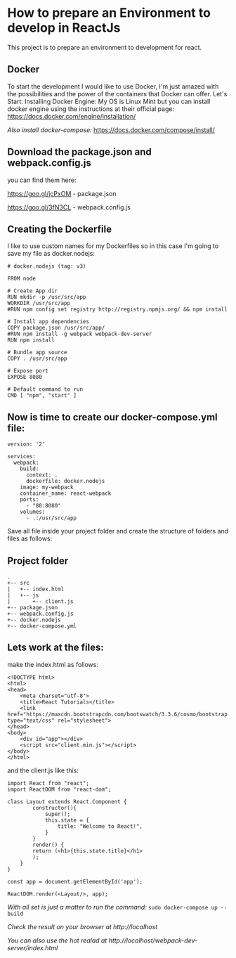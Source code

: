 How to prepare an Environment to develop in ReactJs
=====================================================
This project is to prepare an environment to development for react.

Docker
-------
To start the development I would like to use Docker, I'm just amazed with the possibilities and the power of the containers that Docker can offer.
Let's Start:
Installing Docker Engine: 
My OS is Linux Mint but you can install docker engine using the instructions at their official page:
https://docs.docker.com/engine/installation/

*Also install docker-compose:*
https://docs.docker.com/compose/install/

Download the package.json and webpack.config.js
------------------------------------------------
you can find them here:

https://goo.gl/jcPxOM - package.json

https://goo.gl/3fN3CL - webpack.config.js

Creating the Dockerfile
---------------------------
I like to use custom names for my Dockerfiles so in this case I'm going to save my file as docker.nodejs:
```
# docker.nodejs (tag: v3)

FROM node

# Create App dir
RUN mkdir -p /usr/src/app
WORKDIR /usr/src/app
#RUN npm config set registry http://registry.npmjs.org/ && npm install

# Install app dependencies
COPY package.json /usr/src/app/
#RUN npm install -g webpack webpack-dev-server
RUN npm install

# Bundle app source
COPY . /usr/src/app

# Expose port
EXPOSE 8080

# Default command to run
CMD [ "npm", "start" ]
```
Now is time to create our docker-compose.yml file:
----------------------------------------------------

```
version: '2'

services:
  webpack:
    build: 
      context: .
      dockerfile: docker.nodejs
    image: my-webpack
    container_name: react-webpack
    ports:
      - "80:8080"
    volumes:
      - .:/usr/src/app
```
Save all file inside your project folder and create the structure of folders and files as follows:
## Project folder
```
.
+-- src
|   +-- index.html
|   +-- js
|       +-- client.js
+-- package.json
+-- webpack.config.js
+-- docker.nodejs
+-- docker-compose.yml
```
## Lets work at the files:    
make the index.html as follows:
```
<!DOCTYPE html>
<html>
<head>
	<meta charset="utf-8">
	<title>React Tutorials</title>
	<link href="https://maxcdn.bootstrapcdn.com/bootswatch/3.3.6/cosmo/bootstrap.min.css" type="text/css" rel="stylesheet">
</head>
<body>
	<div id="app"></div>
	<script src="client.min.js"></script>
</body>
</html>
```
and the client.js like this:
```
import React from "react";
import ReactDOM from "react-dom";

class Layout extends React.Component {
		constructor(){
			super();
			this.state = {
				title: "Welcome to React!",
			}
		}
		render() {
		return (<h1>{this.state.title}</h1>
		);
	}
}

const app = document.getElementById('app');

ReactDOM.render(<Layout/>, app);
```
*With all set is just a matter to run the command:*
`sudo docker-compose up --build`

*Check the result on your browser at http://localhost*

*You can also use the hot realad at http://localhost/webpack-dev-server/index.html*


